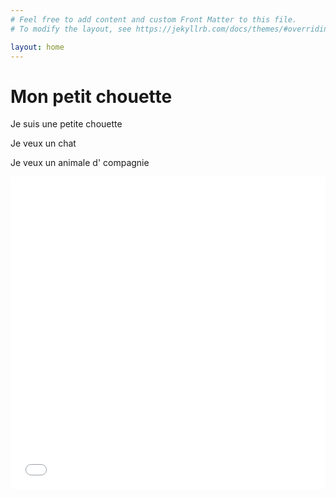 ```yaml
---
# Feel free to add content and custom Front Matter to this file.
# To modify the layout, see https://jekyllrb.com/docs/themes/#overriding-theme-defaults

layout: home
---
```

<!DOCTYPE html>
<html>
<head>
  <title> Un petit chouette </title>
<head>
<body>
<h1>Mon petit chouette</h1>
<p>Je suis une petite chouette</p>
<p> Je veux un chat </p>
<p> Je veux un animale d' compagnie </p>
<iframe src="flowers.html"
    sandbox="allow-same-origin allow-scripts"
    width="100%"
    height="500"
    scrolling="no"
    seamless="seamless"
    frameborder="0">
</iframe>
</body>
</html>
